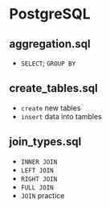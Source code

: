 # PostgreSQL

## **aggregation.sql**
- `SELECT`; `GROUP BY`


## **create_tables.sql**
- `create` new tables
- `insert` data into tambles


## **join_types.sql**
- `INNER JOIN`
- `LEFT JOIN`
- `RIGHT JOIN`
- `FULL JOIN`
- `JOIN` practice